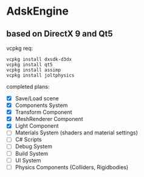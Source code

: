 # AdskEngine
## based on DirectX 9 and Qt5  
vcpkg req:  
```
vcpkg install dxsdk-d3dx
vcpkg install qt5
vcpkg install assimp
vcpkg install joltphysics
```

completed plans:
- [x] Save/Load scene
- [x] Components System
- [x] Transform Component
- [x] MeshRenderer Component
- [x] Light Component
- [ ] Materials System (shaders and material settings)
- [ ] C# Scripts
- [ ] Debug System
- [ ] Build System
- [ ] UI System
- [ ] Physics Components (Colliders, Rigidbodies)
